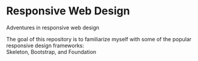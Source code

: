 # Responsive Web Design
Adventures in responsive web design


The goal of this repository is to familiarize myself with some of the popular responsive design frameworks:<br>
Skeleton, Bootstrap, and Foundation


